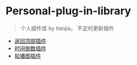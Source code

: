 Personal-plug-in-library
==========
> 个人插件库 by tianjia， 不定时更新插件
- [返回顶部插件](https://github.com/tianjiax/Personal-plug-in-library/tree/master/back-top)
- [时间倒数插件](https://github.com/tianjiax/Personal-plug-in-library/tree/master/Time-reciprocal)
- [轮播图插件](https://github.com/tianjiax/Personal-plug-in-library/tree/master/Full-screen-slide)

